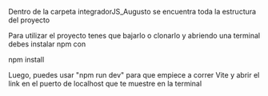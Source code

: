 Dentro de la carpeta integradorJS_Augusto se encuentra toda la estructura del proyecto

Para utilizar el proyecto tenes que bajarlo o clonarlo y abriendo una terminal debes instalar npm con

npm install

Luego, puedes usar "npm run dev" para que empiece a correr Vite y abrir el link en el puerto de localhost que te muestre en la terminal

